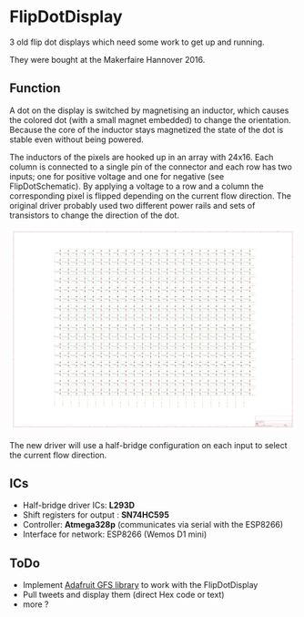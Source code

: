 # FlipDotDisplay
3 old flip dot displays which need some work to get up and running.

They were bought at the Makerfaire Hannover 2016.

## Function

A dot on the display is switched by magnetising an inductor, which causes the colored dot (with a small magnet embedded) to change the orientation. Because the core of the inductor stays magnetized the state of the dot is stable even without being powered.

The inductors of the pixels are hooked up in an array with 24x16. Each column is connected to a single pin of the connector and each row has two inputs; one for positive voltage and one for negative (see FlipDotSchematic). By applying a voltage to a row and a column the corresponding pixel is flipped depending on the current flow direction. The original driver probably used two different power rails and sets of transistors to change the direction of the dot. 

![Schematic of the FlipDotDisplay](Graphics/FlipDotWiring.png)

The new driver will use a half-bridge configuration on each input to select the current flow direction. 

## ICs

* Half-bridge driver ICs: **L293D**
* Shift registers for output : **SN74HC595**
* Controller: **Atmega328p** (communicates via serial with the ESP8266)
* Interface for network: ESP8266 (Wemos D1 mini)

## ToDo

* Implement [Adafruit GFS library](https://github.com/adafruit/Adafruit-GFX-Library) to work with the FlipDotDisplay
* Pull tweets and display them (direct Hex code or text)
* more ?
